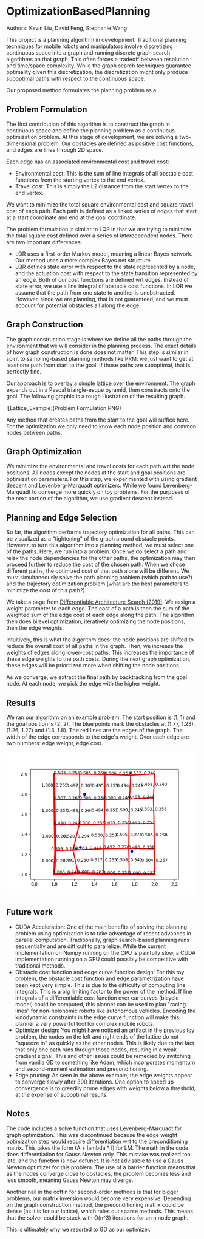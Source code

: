 # OptimizationBasedPlanning

Authors: Kevin Liu, David Feng, Stephanie Wang

This project is a planning algorithm in development. Traditional planning techniques for mobile robots and manipulators involve discretizing continuous space into a graph and running discrete graph search algorithms on that graph. This often forces a tradeoff between resolution and time/space complexity. While the graph search techniques guarantee optimality given this discretization, the discretization might only produce suboptimal paths with respect to the continuous space.

Our proposed method formulates the planning problem as a 

## Problem Formulation
The first contribution of this algorithm is to construct the graph in continuous space and define the planning problem as a continuous optimization problem. At this stage of development, we are solving a two-dimensional problem. Our obstacles are defined as positive cost functions, and edges are lines through 2D space.

Each edge has an associated environmental cost and travel cost:

- Environmental cost: This is the sum of line integrals of all obstacle cost functions from the starting vertex to the end vertex.
- Travel cost:  This is simply the L2 distance from the start vertex to the end vertex.

We want to minimize the total square environmental cost and square travel cost of each path. Each path is defined as a linked series of edges that start at a start coordinate and end at the goal coordinate.

The problem formulation is similar to LQR in that we are trying to minimize the total square cost defined over a series of interdependent nodes. There are two important differences:

- LQR uses a first-order Markov model, meaning a linear Bayes network. Our method uses a more complex Bayes net structure
- LQR defines state error with respect to the state represented by a node, and the actuation cost with respect to the state transition represented by an edge. Both of our cost functions are defined wrt edges. Instead of state error, we use a line integral of obstacle cost functions. In LQR we assume that the path from one state to another is unobstructed. However, since we are planning, that is not guaranteed, and we must account for potential obstacles all along the edge.

## Graph Construction

The graph construction stage is where we define all the paths through the environment that we will consider in the planning process. The exact details of how graph construction is done does not matter. This step is similar in spirit to sampling-based planning methods like PRM: we just want to get at least one path from start to the goal. If those paths are suboptimal, that is perfectly fine.

Our approach is to overlay a simple lattice over the environment. The graph expands out in a Pascal triangle-esque pyramid, then constracts onto the goal. The following graphic is a rough illustration of the resulting graph.

![Lattice_Example](Problem Formulation.PNG)

Any method that creates paths from the start to the goal will suffice here. For the optimization we only need to know each node position and common nodes between paths.

## Graph Optimization

We minimize the environmental and travel costs for each path wrt the node positions. All nodes except the nodes at the start and goal positions are optimization parameters. For this step, we experimented with using gradient descent and Levenberg-Marquadt optimizers. While we found Levenberg-Marquadt to converge more quickly on toy problems. For the purposes of the next portion of the algorithm, we use gradient descent instead.

## Planning and Edge Selection

So far, the algorithm performs trajectory optimization for all paths. This can be visualized as a "tightening" of the graph around obstacle points. However, to turn this algorithm into a planning method, we must select one of the paths. Here, we run into a problem. Once we do select a path and relax the node dependencies for the other paths, the optimization may then proceed further to reduce the cost of the chosen path. When we chose different paths, the optimized cost of that path alone will be different. We must simultaneously solve the path planning problem (which path to use?) and the trajectory optimization problem (what are the best parameters to minimize the cost of this path?).

We take a page from [Differentiable Architecture Search (2019)](https://arxiv.org/abs/1806.09055). We assign a weight parameter to each edge. The cost of a path is then the sum of the weighted sum of the edge cost of each edge along the path. The algorithm then does bilevel optimization, iteratively optimizing the node positions, then the edge weights.

Intuitively, this is what the algorithm does: the node positions are shifted to reduce the overall cost of all paths in the graph. Then, we increase the weights of edges along lower-cost paths. This increases the importance of these edge weights to the path costs. During the next graph optimization, these edges will be prioritized more when shifting the node positions.

As we converge, we extract the final path by backtracking from the goal node. At each node, we pick the edge with the higher weight.

## Results
We ran our algorithm on an example problem. The start position is (1, 1) and the goal position is (2, 2). The blue points mark the obstacles at (1.77, 1.23), (1.26, 1.27) and (1.3, 1.8). The red lines are the edges of the graph. The width of the edge corresponds to the edge's weight. Over each edge are two numbers: edge weight, edge cost.

![Result](optim_movie.gif)

## Future work
- CUDA Acceleration: One of the main benefits of solving the planning problem using optimization is to take advantage of recent advances in parallel computation. Traditionally, graph search-based planning runs sequentially and are difficult to parallelize. While the current implementation on Numpy running on the CPU is painfully slow, a CUDA implementation running on a GPU could possibly be competitive with traditional methods.
- Obstacle cost function and edge curve function design: For this toy problem, the obstacle cost function and edge parametrization have been kept very simple. This is due to the difficulty of computing line integrals. This is a big limiting factor to the power of the method. If line integrals of a differentiable cost function over car curves (bicycle model) could be computed, this planner can be used to plan "racing lines" for non-holonomic robots like autonomous vehicles. Encoding the kinodynamic constraints in the edge curve function will make this planner a very powerful tool for complex mobile robots.
- Optimizer design: You might have noticed an artifact in the previous toy problem, the nodes on the left and right ends of the lattice do not "squeeze in" as quickly as the other nodes. This is likely due to the fact that only one path runs through those nodes, resulting in a weak gradient signal. This and other issues could be remedied by switching from vanilla GD to something like Adam, which incorporates momentum and second-moment estimation and preconditioning.
- Edge pruning: As seen in the above example, the edge weights appear to converge slowly after 300 iterations. One option to speed up convergence is to greedily prune edges with weights below a threshold, at the expense of suboptimal results.

## Notes
The code includes a solve function that uses Levenberg-Marquadt for graph optimization. This was discontinued because the edge weight optimization step would require differentiation wrt to the preconditioning matrix. This takes the form (A + lambda * I) for LM. The math in the code does differentiation for Gauss Newton only. This mistake was realized too late, and the function is now defunct. It is not advisable to use a Gauss Newton optimizer for this problem. The use of a barrier function means that as the nodes converge close to obstacles, the problem becomes less and less smooth, meaning Gauss Newton may diverge.

Another nail in the coffin for second-order methods is that for bigger problems, our matrix inversion would become very expensive. Depending on the graph construction method, the preconditioning matrix could be dense (as it is for our lattice), which rules out sparse methods. This means that the solver could be stuck with O(n^3) iterations for an n node graph.

This is ultimately why we resorted to GD as our optimizer.